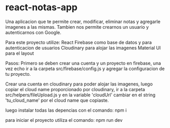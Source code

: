 # react-notas-app
Una aplicacion que te permite crear, modificar, eliminar notas y agregarle imagenes a las mismas.
Tambien nos permite crearnos un usuario y autenticarnos con Google.

Para este proyecto utilize:
React
Firebase como base de datos y para autenticacion de usuarios
Cloudinary para alojar las imagenes
Material UI para el layout

Pasos:
Primero se deben crear una cuenta y un proyecto en firebase, una vez echo ir a la carpeta src/firebase/config.js y 
agregar la configuracion de tu proyecto.

Crear una cuenta en cloudinary para poder alojar las imagenes, luego copiar el cloud name proporcionado por cloudinary,
ir a la carpeta src/helpers/fileUpload.js y en la variable 'cloudUrl' cambiar en el string 'tu_cloud_name' por el 
cloud name que copiaste.

luego instalar todas las depencias con el comando:
npm i

para iniciar el proyecto utiliza el comando: 
npm run dev

